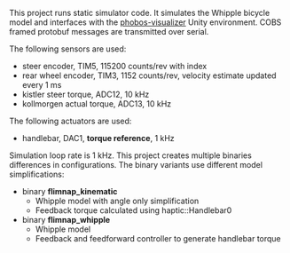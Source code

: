 This project runs static simulator code.
It simulates the Whipple bicycle model and interfaces with the
[phobos-visualizer](https://gitlab.com/bikelab/phobos-visualizer) Unity
environment.
COBS framed protobuf messages are transmitted over serial.

The following sensors are used:
 - steer encoder, TIM5, 115200 counts/rev with index
 - rear wheel encoder, TIM3, 1152 counts/rev, velocity estimate updated every 1 ms
 - kistler steer torque, ADC12, 10 kHz
 - kollmorgen actual torque, ADC13, 10 kHz

The following actuators are used:
 - handlebar, DAC1, __torque reference__, 1 kHz

Simulation loop rate is 1 kHz. This project creates multiple binaries
differences in configurations. The binary variants use different model
simplifications:
 - binary __flimnap_kinematic__
    - Whipple model with angle only simplification
    - Feedback torque calculated using haptic::Handlebar0
 - binary __flimnap_whipple__
    - Whipple model
    - Feedback and feedforward controller to generate handlebar torque
